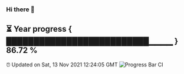 ### Hi there 👋
⏳ Year progress { ██████████████████████████▁▁▁▁ } 86.72 %
---
⏰ Updated on Sat, 13 Nov 2021 12:24:05 GMT
![Progress Bar CI](https://github.com/liununu/liununu/workflows/Progress%20Bar%20CI/badge.svg)
